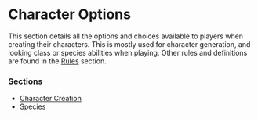 # Character Options
This section details all the options and choices available to players when creating their characters. This is mostly used for character generation, and looking class or species abilities when playing. Other rules and definitions are found in the [Rules](rules/) section.

### Sections
* [Character Creation](character-options/character-creation/)
* [Species](character-options/species/)
